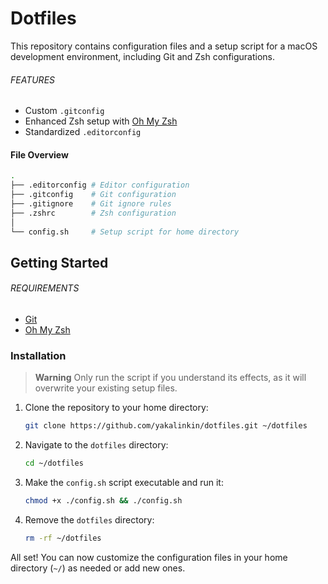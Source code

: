 # Dotfiles

This repository contains configuration files and a setup script for a macOS development environment, including Git and Zsh configurations.

###### FEATURES
- Custom `.gitconfig`
- Enhanced Zsh setup with [Oh My Zsh](https://ohmyz.sh/)
- Standardized `.editorconfig`

#### File Overview

```sh
.
├── .editorconfig # Editor configuration
├── .gitconfig    # Git configuration
├── .gitignore    # Git ignore rules
├── .zshrc        # Zsh configuration
│
└── config.sh     # Setup script for home directory
```

## Getting Started

###### REQUIREMENTS
- [Git](https://git-scm.com/)
- [Oh My Zsh](https://ohmyz.sh/)

### Installation

> **Warning**
> Only run the script if you understand its effects, as it will overwrite your existing setup files.

1. Clone the repository to your home directory:
    ```sh
    git clone https://github.com/yakalinkin/dotfiles.git ~/dotfiles
    ```

2. Navigate to the `dotfiles` directory:
    ```sh
    cd ~/dotfiles
    ```

3. Make the `config.sh` script executable and run it:
    ```sh
    chmod +x ./config.sh && ./config.sh
    ```

4. Remove the `dotfiles` directory:
    ```sh
    rm -rf ~/dotfiles
    ```

All set! You can now customize the configuration files in your home directory (`~/`) as needed or add new ones.
